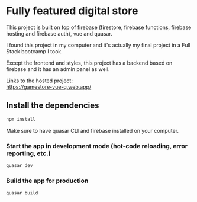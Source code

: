 # Fully featured digital store

This project is built on top of firebase (firestore, firebase functions, firebase hosting and firebase auth), vue and quasar.

I found this project in my computer and it's actually my final project in a Full Stack bootcamp I took.

Except the frontend and styles, this project has a backend based on firebase and it has an admin panel as well.

Links to the hosted project:
<br>
https://gamestore-vue-q.web.app/

## Install the dependencies
```bash
npm install
```
Make sure to have quasar CLI and firebase installed on your computer.

### Start the app in development mode (hot-code reloading, error reporting, etc.)
```bash
quasar dev
```


### Build the app for production
```bash
quasar build
```
